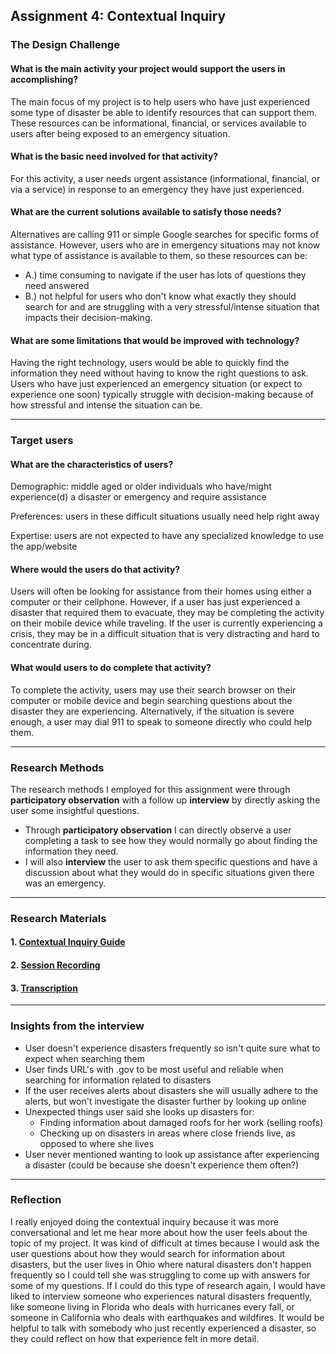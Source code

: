 ## Assignment 4: Contextual Inquiry
### The Design Challenge

#### What is the main activity your project would support the users in accomplishing?

The main focus of my project is to help users who have just experienced some type of disaster be able to identify resources that can support them. These resources can be informational, financial, or services available to users after being exposed to an emergency situation.

#### What is the basic need involved for that activity?

For this activity, a user needs urgent assistance (informational, financial, or via a service) in response to an emergency they have just experienced.

#### What are the current solutions available to satisfy those needs?

Alternatives are calling 911 or simple Google searches for specific forms of assistance. However, users who are in emergency situations may not know what type of assistance is available to them, so these resources can be:
* A.) time consuming to navigate if the user has lots of questions they need answered
* B.) not helpful for users who don't know what exactly they should search for and are struggling with a very stressful/intense situation that impacts their decision-making.

#### What are some limitations that would be improved with technology?

Having the right technology, users would be able to quickly find the information they need without having to know the right questions to ask. Users who have just experienced an emergency situation (or expect to experience one soon) typically struggle with decision-making because of how stressful and intense the situation can be.

---
### Target users

#### What are the characteristics of users?

Demographic: middle aged or older individuals who have/might experience(d) a disaster or emergency and require assistance

Preferences: users in these difficult situations usually need help right away

Expertise: users are not expected to have any specialized knowledge to use the app/website

#### Where would the users do that activity?

Users will often be looking for assistance from their homes using either a computer or their cellphone. However, if a user has just experienced a disaster that required them to evacuate, they may be completing the activity on their mobile device while traveling. If the user is currently experiencing a crisis, they may be in a difficult situation that is very distracting and hard to concentrate during.

#### What would users to do complete that activity?

To complete the activity, users may use their search browser on their computer or mobile device and begin searching questions about the disaster they are experiencing. Alternatively, if the situation is severe enough, a user may dial 911 to speak to someone directly who could help them.

***
### Research Methods

The research methods I employed for this assignment were through **participatory observation** with a follow up **interview** by directly asking the user some insightful questions.
* Through **participatory observation** I can directly observe a user completing a task to see how they would normally go about finding the information they need.
* I will also **interview** the user to ask them specific questions and have a discussion about what they would do in specific situations given there was an emergency.

***
### Research Materials

#### 1. [Contextual Inquiry Guide](https://docs.google.com/document/d/1WAjtJkYwqbcK53aXl0ua6d1wpnXyupdLlEAkvaZ0aOQ/edit?usp=sharing)


#### 2. [Session Recording](https://drive.google.com/file/d/1KxL-XrKt3ktd1s44nAcbu5HmsQTaizBJ/view?usp=sharing)

#### 3. [Transcription](https://otter.ai/note/23FYBUFYLSJR3XNY?f=)


***
### Insights from the interview
* User doesn't experience disasters frequently so isn't quite sure what to expect when searching them
* User finds URL's with .gov to be most useful and reliable when searching for information related to disasters
* If the user receives alerts about disasters she will usually adhere to the alerts, but won't investigate the disaster further by looking up online
* Unexpected things user said she looks up disasters for:
  * Finding information about damaged roofs for her work (selling roofs)
  * Checking up on disasters in areas where close friends live, as opposed to where she lives  
* User never mentioned wanting to look up assistance after experiencing a disaster (could be because she doesn't experience them often?)

***
### Reflection
I really enjoyed doing the contextual inquiry because it was more conversational and let me hear more about how the user feels about the topic of my project. It was kind of difficult at times because I would ask the user questions about how they would search for information about disasters, but the user lives in Ohio where natural disasters don't happen frequently so I could tell she was struggling to come up with answers for some of my questions. If I could do this type of research again, I would have liked to interview someone who experiences natural disasters frequently, like someone living in Florida who deals with hurricanes every fall, or someone in California who deals with earthquakes and wildfires. It would be helpful to talk with somebody who just recently experienced a disaster, so they could reflect on how that experience felt in more detail.
